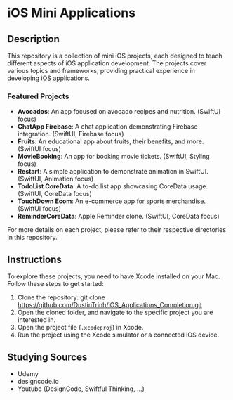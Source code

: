 # iOS Mini Applications

## Description
This repository is a collection of mini iOS projects, each designed to teach different aspects of iOS application development. The projects cover various topics and frameworks, providing practical experience in developing iOS applications.

### Featured Projects
- **Avocados**: An app focused on avocado recipes and nutrition. (SwiftUI focus)
- **ChatApp Firebase**: A chat application demonstrating Firebase integration. (SwiftUI, Firebase focus)
- **Fruits**: An educational app about fruits, their benefits, and more. (SwiftUI focus)
- **MovieBooking**: An app for booking movie tickets. (SwiftUI, Styling focus)
- **Restart**: A simple application to demonstrate animation in SwiftUI. (SwiftUI, Animation focus)
- **TodoList CoreData**: A to-do list app showcasing CoreData usage. (SwiftUI, CoreData focus)
- **TouchDown Ecom**: An e-commerce app for sports merchandise. (SwiftUI focus)
- **ReminderCoreData**: Apple Reminder clone. (SwiftUI, CoreData focus)

For more details on each project, please refer to their respective directories in this repository.

## Instructions
To explore these projects, you need to have Xcode installed on your Mac. Follow these steps to get started:
1. Clone the repository: git clone https://github.com/DustinTrinh/iOS_Applications_Completion.git
2. Open the cloned folder, and navigate to the specific project you are interested in.
3. Open the project file (`.xcodeproj`) in Xcode.
4. Run the project using the Xcode simulator or a connected iOS device.

## Studying Sources
- Udemy
- designcode.io
- Youtube (DesignCode, Swiftful Thinking, ...)
